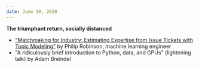 ```yaml
---
date: June 10, 2020
---
```

**The triumphant return, socially distanced**

 * ["Matchmaking for Industry: Estimating Expertise from Issue Tickets with Topic Modeling"](https://github.com/probinso/expert-modeling-system/blob/master/decks/pydatapdx/pres.pdf) by Philip Robinson, machine learning engineer
 * "A ridiculously brief introduction to Python, data, and GPUs" (lightening talk) by Adam Breindel